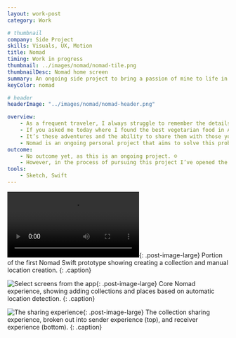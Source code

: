 ```yaml
---
layout: work-post
category: Work

# thumbnail
company: Side Project
skills: Visuals, UX, Motion
title: Nomad
timing: Work in progress
thumbnail: ../images/nomad/nomad-tile.png
thumbnailDesc: Nomad home screen
summary: An ongoing side project to bring a passion of mine to life in Swift.
keyColor: nomad

# header
headerImage: "../images/nomad/nomad-header.png"

overview:
    - As a frequent traveler, I always struggle to remember the details of the hidden gems I find on my trips.
    - If you asked me today where I found the best vegetarian food in Ahmedabad or which hidden beach in Nicaragua was the most serene, I wouldn’t be able to tell you a name or location, though my memories of the experiences are vivid.
    - It’s these adventures and the ability to share them with those you love that make travel worth it.
    - Nomad is an ongoing personal project that aims to solve this problem by giving you a simple central place to catalogue the places you visit and share them with friends seeking similar adventures. It makes saving, sending, and receiving trip itineraries and locations easy.
outcome:
    - No outcome yet, as this is an ongoing project. ☺️
    - However, in the process of pursuing this project I’ve opened the door to the world of Swift and iOS development, so in that sense it’s already a great success.
tools:
    - Sketch, Swift
---
```


<video src="../images/nomad/first-prototype.mp4" autoplay loop></video>{: .post-image-large}
Portion of the first Nomad Swift prototype showing creating a collection and manual location creation.
{: .caption}

![Select screens from the app](../images/nomad/nomad-flow-1.png){: .post-image-large}
Core Nomad experience, showing adding collections and places based on automatic location detection.
{: .caption}

![The sharing experience](../images/nomad/nomad-flow-2.png){: .post-image-large}
The collection sharing experience, broken out into sender experience (top), and receiver experience (bottom).
{: .caption}
